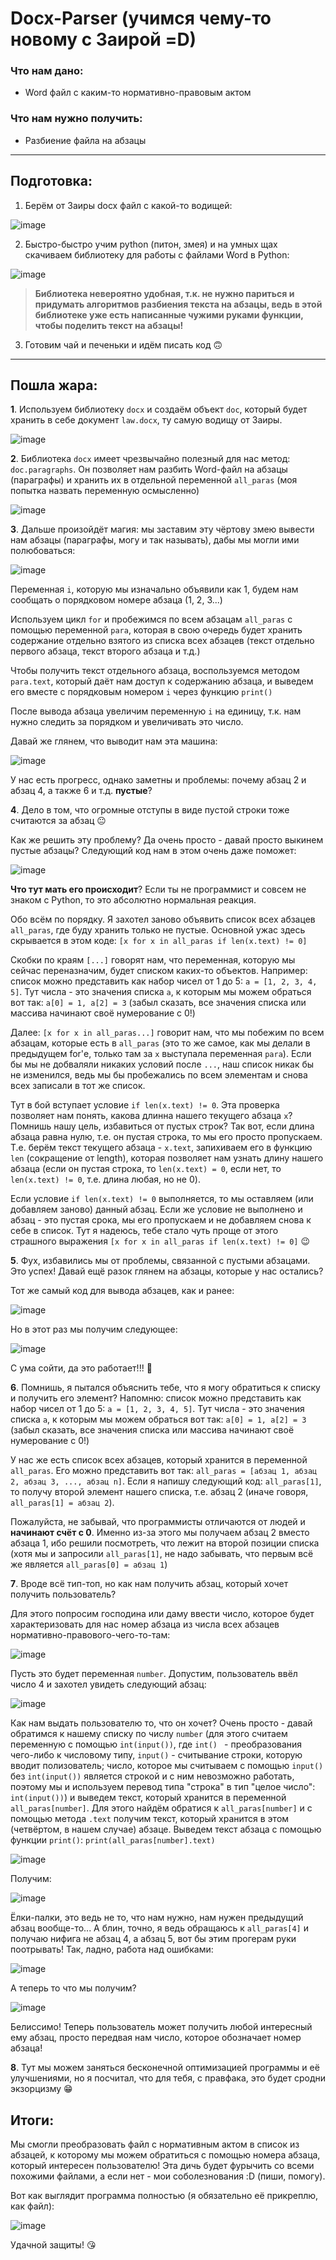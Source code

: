 # Docx-Parser (учимся чему-то новому с Заирой =D)

### Что нам дано:
* Word файл с каким-то нормативно-правовым актом

### Что нам нужно получить:
* Разбиение файла на абзацы

---
## Подготовка:
1. Берём от Заиры docx файл с какой-то водищей:

![image](https://user-images.githubusercontent.com/46136468/142738492-279f33b3-0f1b-44d2-8880-4c41c8a38f2e.png)

2. Быстро-быстро учим python (питон, змея) и на умных щах скачиваем библиотеку для работы с файлами Word в Python:

![image](https://user-images.githubusercontent.com/46136468/142738556-5b5d03d3-dd4a-4798-adfc-72bb0cd7e8d7.png)

> **Библиотека невероятно удобная, т.к. не нужно париться и придумать алгоритмов разбиения текста на абзацы, ведь в этой библиотеке уже есть написанные чужими руками функции, чтобы поделить текст на абзацы!**

3. Готовим чай и печеньки и идём писать код :upside_down_face:

---

## Пошла жара:

**1**. Используем библиотеку `docx` и создаём объект `doc`, который будет хранить в себе документ `law.docx`, ту самую водищу от Заиры.

![image](https://user-images.githubusercontent.com/46136468/142738737-303adb9c-e1d7-472b-925f-f4496cc80f34.png)

**2**. Библиотека `docx` имеет чрезвычайно полезный для нас метод: `doc.paragraphs`. Он позволяет нам разбить Word-файл на абзацы (параграфы) и хранить их в отдельной переменной `all_paras` (моя попытка назвать переменную осмысленно)

![image](https://user-images.githubusercontent.com/46136468/142738804-6456054f-9774-4d87-a5cb-c614037bc8dd.png)

**3**. Дальше произойдёт магия: мы заставим эту чёртову змею вывести нам абзацы (параграфы, могу и так называть), дабы мы могли ими полюбоваться:

![image](https://user-images.githubusercontent.com/46136468/142738836-d965af61-01f9-438c-add4-83412431b5a5.png)

Переменная `i`, которую мы изначально объявили как 1, будем нам сообщать о порядковом номере абзаца (1, 2, 3...)

Используем цикл `for` и пробежимся по всем абзацам `all_paras` с помощью переменной `para`, которая в свою очередь будет хранить содержание отдельно взятого из списка всех абзацев (текст отдельно первого абзаца, текст второго абзаца и т.д.)

Чтобы получить текст отдельного абзаца, воспользуемся методом `para.text`, который даёт нам доступ к содержанию абзаца, и выведем его вместе с порядковым номером `i` через функцию `print()`

После вывода абзаца увеличим переменную `i` на единицу, т.к. нам нужно следить за порядком и увеличивать это число.

Давай же глянем, что выводит нам эта машина:

![image](https://user-images.githubusercontent.com/46136468/142739064-a9da2873-c405-4eeb-b381-618f8fb69d72.png)

У нас есть прогресс, однако заметны и проблемы: почему абзац 2 и абзац 4, а также 6 и т.д. **пустые**?

**4**. Дело в том, что огромные отступы в виде пустой строки тоже считаются за абзац :neutral_face:

Как же решить эту проблему? Да очень просто - давай просто выкинем пустые абзацы? Следующий код нам в этом очень даже поможет:

![image](https://user-images.githubusercontent.com/46136468/142739214-d410b5ce-fb43-4f37-ab2c-813bf0cdcd08.png)

**Что тут мать его происходит**? Если ты не программист и совсем не знаком с Python, то это абсолютно нормальная реакция.

Обо всём по порядку. Я захотел заново объявить список всех абзацев `all_paras`, где буду хранить только не пустые. Основной ужас здесь скрывается в этом коде: `[x for x in all_paras if len(x.text) != 0]`

Скобки по краям `[...]` говорят нам, что переменная, которую мы сейчас переназначим, будет списком каких-то объектов. Например: список можно представить как набор чисел от 1 до 5: `a = [1, 2, 3, 4, 5]`. Тут числа - это значения списка `a`, к которым мы можем обраться вот так: `a[0] = 1, a[2] = 3` (забыл сказать, все значения списка или массива начинают своё нумерование с 0!)

Далее: `[x for x in all_paras...]` говорит нам, что мы побежим по всем абзацам, которые есть в `all_paras` (это то же самое, как мы делали в предыдущем for'е, только там за `x` выступала переменная `para`). Если бы мы не добваляли никаких условий после `...`, наш список никак бы не изменился, ведь мы бы пробежались по всем элементам и снова всех записали в тот же список.

Тут в бой вступает условие `if len(x.text) != 0`. Эта проверка позволяет нам понять, какова длинна нашего текущего абзаца `x`? Помнишь нашу цель, избавиться от пустых строк? Так вот, если длина абзаца равна нулю, т.е. он пустая строка, то мы его просто пропускаем. Т.е. берём текст текущего абзаца - `x.text`, запихиваем его в функцию `len` (сокращение от length), которая позволяет нам узнать длину нашего абзаца (если он пустая строка, то `len(x.text) = 0`, если нет, то `len(x.text) != 0`, т.е. длина любая, но не 0).

Если условие `if len(x.text) != 0` выполняется, то мы оставляем (или добавляем заново) данный абзац. Если же условие не выполнено и абзац - это пустая срока, мы его пропускаем и не добавляем снова к себе в список. Тут я надеюсь, тебе стало чуть проще от этого страшного выражения `[x for x in all_paras if len(x.text) != 0]` 	:wink:

**5**. Фух, избавились мы от проблемы, связанной с пустыми абзацами. Это успех! Давай ещё разок глянем на абзацы, которые у нас остались?

Тот же самый код для вывода абзацев, как и ранее:

![image](https://user-images.githubusercontent.com/46136468/142739631-6a9d88c0-0a62-467b-99bb-e5a92424f809.png)

Но в этот раз мы получим следующее:

![image](https://user-images.githubusercontent.com/46136468/142739652-cfc6b662-e513-4121-9b58-2b3e35331888.png)

С ума сойти, да это работает!!! 	:star_struck:

**6**. Помнишь, я пытался объяснить тебе, что я могу обратиться к списку и получить его элемент? Напомню: список можно представить как набор чисел от 1 до 5: `a = [1, 2, 3, 4, 5]`. Тут числа - это значения списка `a`, к которым мы можем обраться вот так: `a[0] = 1, a[2] = 3` (забыл сказать, все значения списка или массива начинают своё нумерование с 0!)

У нас же есть список всех абзацев, который хранится в переменной `all_paras`. Его можно представить вот так: `all_paras = [абзац 1, абзац 2, абзац 3, ..., абзац n]`. Если я напишу следующий код: `all_paras[1]`, то получу второй элемент нашего списка, т.е. абзац 2 (иначе говоря, `all_paras[1] = абзац 2`). 

Пожалуйста, не забывай, что программисты отличаются от людей и **начинают счёт с 0**. Именно из-за этого мы получаем абзац 2 вместо абзаца 1, ибо решили посмотреть, что лежит на второй позиции списка (хотя мы и запросили `all_paras[1]`, не надо забывать, что первым всё же является `all_paras[0] = абзац 1`)

**7**. Вроде всё тип-топ, но как нам получить абзац, который хочет получить пользователь?

Для этого попросим господина или даму ввести число, которое будет характеризовать для нас номер абзаца из числа всех абзацев нормативно-правового-чего-то-там:

![image](https://user-images.githubusercontent.com/46136468/142739928-2afb6853-cc0a-4af6-97f8-dbb8cb8e2927.png)

Пусть это будет переменная `number`. Допустим, пользователь ввёл число 4 и захотел увидеть следующий абзац:

![image](https://user-images.githubusercontent.com/46136468/142739958-abe7b69e-b922-4844-b402-695ea11d65c4.png)

Как нам выдать пользователю то, что он хочет? Очень просто - давай обратимся к нашему списку по числу `number` (для этого считаем переменную с помощью `int(input())`, где `int() ` - преобразования чего-либо к числовому типу, `input()` - считывание строки, которую вводит полизователь; число, которое мы считываем с помощью `input()` без `int(input())` является строкой и с ним невозможно работать, поэтому мы и используем перевод типа "строка" в тип "целое число": `int(input())`) и выведем текст, который хранится в переменной `all_paras[number]`. Для этого найдём обратися к `all_paras[number]` и с помощью метода `.text` получим текст, который хранится в этом (четвёртом, в нашем случае) абзаце. Выведем текст абзаца с помощью функции `print()`: `print(all_paras[number].text)`

![image](https://user-images.githubusercontent.com/46136468/142739999-a98d252b-a548-4479-880d-f4c4d1007958.png)

Получим:

![image](https://user-images.githubusercontent.com/46136468/142740017-673c19d0-ebd3-44b1-8ce3-7af9a20836da.png)

Ёлки-палки, это ведь не то, что нам нужно, нам нужен предыдущий абзац вообще-то... А блин, точно, я ведь обращаюсь к `all_paras[4]` и получаю нифига не абзац 4, а абзац 5, вот бы этим прогерам руки поотрывать! Так, ладно, работа над ошибками:

![image](https://user-images.githubusercontent.com/46136468/142740121-f4ad6ce6-d0ab-4452-af4e-43966cdead2d.png)

А теперь то что мы получим?

![image](https://user-images.githubusercontent.com/46136468/142740157-ad60b4ab-458e-43f0-b256-a427d54d4a0c.png)

Белиссимо! Теперь пользователь может получить любой интересный ему абзац, просто передвая нам число, которое обозначает номер абзаца!

**8**. Тут мы можем заняться бесконечной оптимизацией программы и её улучшениями, но я посчитал, что для тебя, с правфака, это будет сродни экзорцизму :grin:

## Итоги:

Мы смогли преобразовать файл с нормативным актом в список из абзацей, к которому мы можем обратиться с помощью номера абзаца, который интересен пользователю! Эта дичь будет фурычить со всеми похожими файлами, а если нет - мои соболезнования :D (пиши, помогу).

Вот как выглядит программа полностью (я обязательно её прикреплю, как файл):

![image](https://user-images.githubusercontent.com/46136468/142740433-c925d5d8-eacf-45d9-a7a8-159b4e383402.png)

Удачной защиты! 	:kissing_heart:
